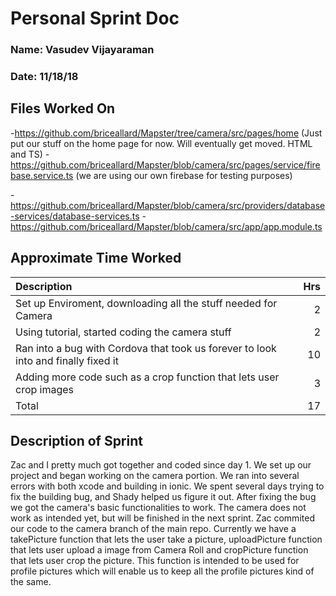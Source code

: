 # Personal Sprint Doc

### Name: Vasudev Vijayaraman
### Date: 11/18/18

## Files Worked On

-https://github.com/briceallard/Mapster/tree/camera/src/pages/home (Just put our stuff on the home page for now. Will eventually get moved. HTML and TS)
-https://github.com/briceallard/Mapster/blob/camera/src/pages/service/firebase.service.ts (we are using our own firebase for testing purposes)

-https://github.com/briceallard/Mapster/blob/camera/src/providers/database-services/database-services.ts
-https://github.com/briceallard/Mapster/blob/camera/src/app/app.module.ts

## Approximate Time Worked

| Description                                                                               |   Hrs  |
| :---------------------------------------------------------------------------------------- |   ---: |
| Set up Enviroment, downloading all the stuff needed for Camera                            |    2   |
| Using tutorial, started coding the camera stuff                                           |    2   |
| Ran into a bug with Cordova that took us forever to look into and finally fixed it        |   10   |
| Adding more code such as a crop function that lets user crop images                       |    3   |
| Total                                                                                     |   17   |

## Description of Sprint
Zac and I pretty much got together and coded since day 1. We set up our project and began working on the camera portion. We ran into several 
errors with both xcode and building in ionic. We spent several days trying to fix the building bug,
and Shady helped us figure it out. After fixing the bug we got the camera's basic functionalities to work. 
The camera does not work as intended yet, but will be finished in the next sprint. Zac commited our code
to the camera branch of the main repo. Currently we have a takePicture function that lets the user take a picture, uploadPicture function
that lets user upload a image from Camera Roll and cropPicture function that lets user crop the picture. This function is intended
to be used for profile pictures which will enable us to keep all the profile pictures kind of the same.
